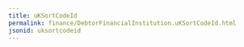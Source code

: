 ```yaml
---
title: uKSortCodeId
permalink: finance/DebtorFinancialInstitution.uKSortCodeId.html
jsonid: uksortcodeid
---
```

